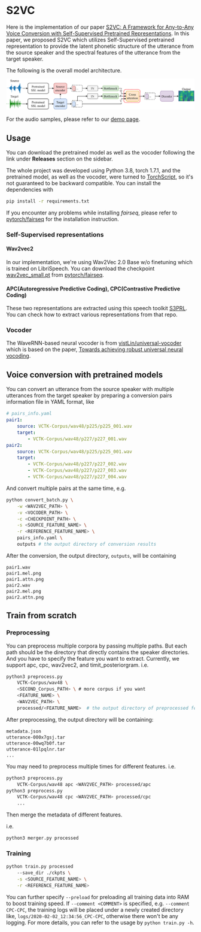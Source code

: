 # S2VC

Here is the implementation of our paper [S2VC: A Framework for Any-to-Any Voice Conversion with Self-Supervised Pretrained Representations](https://arxiv.org/abs/2104.02901). In this paper, we proposed S2VC which utilizes Self-Supervised pretrained representation to provide the latent phonetic structure of the utterance from the source speaker and the spectral features of the utterance from the target speaker.

The following is the overall model architecture.

![Model architecture](docs/imgs/model.png)

For the audio samples, please refer to our [demo page](https://howard1337.github.io/S2VC/).

## Usage

You can download the pretrained model as well as the vocoder following the link under **Releases** section on the sidebar.

The whole project was developed using Python 3.8, torch 1.7.1, and the pretrained model, as well as the vocoder, were turned to [TorchScript](https://pytorch.org/docs/stable/jit.html), so it's not guaranteed to be backward compatible.
You can install the dependencies with

```bash
pip install -r requirements.txt
```

If you encounter any problems while installing *fairseq*, please refer to [pytorch/fairseq](https://github.com/pytorch/fairseq) for the installation instruction.

### Self-Supervised representations
#### Wav2vec2
In our implementation, we're using Wav2Vec 2.0 Base w/o finetuning which is trained on LibriSpeech.
You can download the checkpoint [wav2vec_small.pt](https://dl.fbaipublicfiles.com/fairseq/wav2vec/wav2vec_small.pt) from [pytorch/fairseq](https://github.com/pytorch/fairseq).
#### APC(Autoregressive Predictive Coding), CPC(Contrastive Predictive Coding)
These two representations are extracted using this speech toolkit [S3PRL](https://github.com/s3prl/s3prl).
You can check how to extract various representations from that repo.

### Vocoder

The WaveRNN-based neural vocoder is from [yistLin/universal-vocoder](https://github.com/yistLin/universal-vocoder) which is based on the paper, [Towards achieving robust universal neural vocoding](https://arxiv.org/abs/1811.06292).

## Voice conversion with pretrained models

You can convert an utterance from the source speaker with multiple utterances from the target speaker by preparing a conversion pairs information file in YAML format, like
```YAML
# pairs_info.yaml
pair1:
    source: VCTK-Corpus/wav48/p225/p225_001.wav
    target:
        - VCTK-Corpus/wav48/p227/p227_001.wav
pair2:
    source: VCTK-Corpus/wav48/p225/p225_001.wav
    target:
        - VCTK-Corpus/wav48/p227/p227_002.wav
        - VCTK-Corpus/wav48/p227/p227_003.wav
        - VCTK-Corpus/wav48/p227/p227_004.wav
```

And convert multiple pairs at the same time, e.g.
```bash
python convert_batch.py \
    -w <WAV2VEC_PATH> \
    -v <VOCODER_PATH> \
    -c <CHECKPOINT_PATH> \
    -s <SOURCE_FEATURE_NAME> \
    -r <REFERENCE_FEATURE_NAME> \
    pairs_info.yaml \
    outputs # the output directory of conversion results
```

After the conversion, the output directory, `outputs`, will be containing
```text
pair1.wav
pair1.mel.png
pair1.attn.png
pair2.wav
pair2.mel.png
pair2.attn.png
```

## Train from scratch

### Preprocessing
You can preprocess multiple corpora by passing multiple paths.
But each path should be the directory that directly contains the speaker directories.
And you have to specify the feature you want to extract.
Currently, we support apc, cpc, wav2vec2, and timit_posteriorgram.
i.e.
```bash
python3 preprocess.py
    VCTK-Corpus/wav48 \
    <SECOND_Corpus_PATH> \ # more corpus if you want
    <FEATURE_NAME> \
    <WAV2VEC_PATH> \
    processed/<FEATURE_NAME>  # the output directory of preprocessed features
```
After preprocessing, the output directory will be containing:
```text
metadata.json
utterance-000x7gsj.tar
utterance-00wq7b0f.tar
utterance-01lpqlnr.tar
...
```

You may need to preprocess multiple times for different features.
i.e.
```bash
python3 preprocess.py
    VCTK-Corpus/wav48 apc <WAV2VEC_PATH> processed/apc
python3 preprocess.py
    VCTK-Corpus/wav48 cpc <WAV2VEC_PATH> processed/cpc
    ...
```

Then merge the metadata of different features.

i.e.
```bash
python3 merger.py processed
```


### Training

```bash
python train.py processed
    --save_dir ./ckpts \
    -s <SOURCE_FEATURE_NAME> \
    -r <REFERENCE_FEATURE_NAME>
```


You can further specify `--preload` for preloading all training data into RAM to boost training speed.
If `--comment <COMMENT>` is specified, e.g. `--comment CPC-CPC`, the training logs will be placed under a newly created directory like, `logs/2020-02-02_12:34:56_CPC-CPC`, otherwise there won't be any logging.
For more details, you can refer to the usage by `python train.py -h`.
